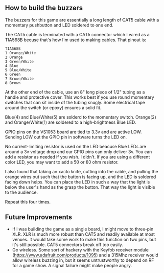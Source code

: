 How to build the buzzers
------------------------

The buzzers for this game are essentially a long length of CAT5 cable
with a momentary pushbutton and LED soldered to one end.

The CAT5 cable is terminated with a CAT5 connector which I wired as a TIA568B becuse that's how I'm used to making cables. That pinout is:

```
TIA568B
1 Orange/White
2 Orange
3 Green/White
4 Blue
5 Blue/White
6 Green
7 Brown/White
8 Brown
```

At the other end of the cable, use an 8" long piece of 1/2" tubing as
a handle and protective cover. This works best if you use round
momentary switches that can sit inside of the tubing snugly. Some electrical
tape around the switch (or epoxy) ensures a solid fit.

Blue(4) and Blue/White(5) are solderd to the momentary switch. 
Orange(2) and Orange/White(1) are soldered to a high-brightness Blue LED.

GPIO pins on the VS1053 board are tied to 3.3v and are active
LOW. Sending LOW out the GPIO pin in software turns the LED on. 

No current-limiting resistor is used on the LED beacuse Blue LEDs are
around a 3v voltage drop and our GPIO pins can only deliver 3v. You
can add a resistor as needed if you wish. I didn't. If you are using a
different color LED, you may want to add a 50 or 80 ohm resistor.

I also found that taking an xacto knife, cutting into the cable, and
pulling the orange wires out such that the button is facing up, and the
LED is soldered facing down helps. You can place the LED in such
a way that the light is below the user's hand as the grasp the
button. That way the light is visible to the audience. 

Repeat this four times.

Future Improvements
-------------------
- If I was building the game as a single board, I might move to three-pin XLR. XLR is much more robust than CAT5 and readily available at most venues. It would take some work to make this function on two pins, but it's still possible. CAT5 connectors break off too easily. 
- Go wireless. Some sort of hackery with the Keyfob receiver module (https://www.adafruit.com/products/1095) and a 315Mhz receiver would allow wireless buzzing in, but it seems untrustworthy to depend on RF for a game show. A signal failure might make people angry. 



